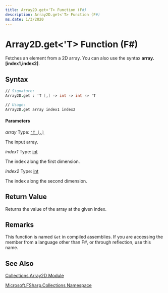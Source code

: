 ```yaml
---
title: Array2D.get<'T> Function (F#)
description: Array2D.get<'T> Function (F#)
ms.date: 1/3/2020
---
```


# Array2D.get<'T> Function (F#)

Fetches an element from a 2D array. You can also use the syntax **array.[index1,index2]**.

## Syntax

```fsharp
// Signature:
Array2D.get : 'T [,] -> int -> int -> 'T

// Usage:
Array2D.get array index1 index2
```

#### Parameters

*array*
Type: [`'T [,]`](../core.['t]-type-2d-[fsharp].md)

The input array.

*index1*
Type: [int](https://msdn.microsoft.com/library/025d5455-3622-4ea5-9573-3ecbd4ee1375)

The index along the first dimension.

*index2*
Type: [int](https://msdn.microsoft.com/library/025d5455-3622-4ea5-9573-3ecbd4ee1375)

The index along the second dimension.

## Return Value

Returns the value of the array at the given index.

## Remarks

This function is named `Get` in compiled assemblies. If you are accessing the member from a language other than F#, or through reflection, use this name.

## See Also

[Collections.Array2D Module](Collections.Array2D-Module.md)

[Microsoft.FSharp.Collections Namespace](../Microsoft.FSharp.Collections-Namespace.md)
